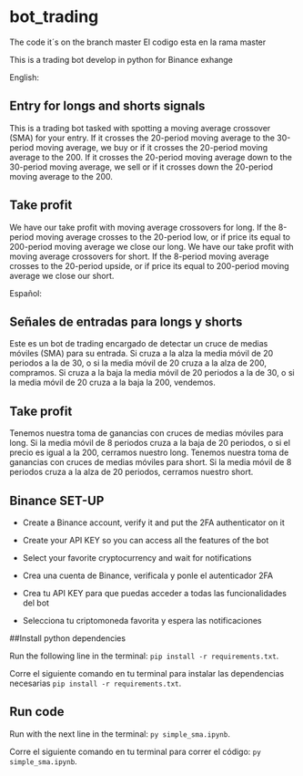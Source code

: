 # bot_trading 
The code it´s on the branch master
El codigo esta en la rama master

This is a trading bot develop in python for Binance exhange

English:
## Entry for longs and shorts signals
This is a trading bot tasked with spotting a moving average crossover (SMA) for your entry.
If it crosses the 20-period moving average to the 30-period moving average, we buy or if it crosses the 20-period moving average to the 200.
If it crosses the 20-period moving average down to the 30-period moving average, we sell or if it crosses down the 20-period moving average to the 200.
## Take profit
We have our take profit with moving average crossovers for long.
If the 8-period moving average crosses to the 20-period low, or if price its equal to 200-period moving average we close our long.
We have our take profit with moving average crossovers for short.
If the 8-period moving average crosses to the 20-period upside, or if price its equal to 200-period moving average we close our short.

Español:
## Señales de entradas para longs y shorts
Este es un bot de trading encargado de detectar un cruce de medias móviles (SMA) para su entrada.
Si cruza a la alza la media móvil de 20 periodos a la de 30, o si la media móvil de 20 cruza a la alza de 200, compramos.
Si cruza a la baja la media móvil de 20 periodos a la de 30, o si la media móvil de 20 cruza a la baja la 200, vendemos.
## Take profit 
Tenemos nuestra toma de ganancias con cruces de medias móviles para long.
Si la media móvil de 8 periodos cruza a la baja de 20 periodos, o si el precio es igual a la 200, cerramos nuestro long.
Tenemos nuestra toma de ganancias con cruces de medias móviles para short.
Si la media móvil de 8 periodos cruza a la alza de 20 periodos, cerramos nuestro short.

## Binance SET-UP
-    Create a Binance account, verify it and put the 2FA authenticator on it
-    Create your API KEY so you can access all the features of the bot
-    Select your favorite cryptocurrency and wait for notifications

-    Crea una cuenta de Binance, verificala y ponle el autenticador 2FA
-    Crea tu API KEY para que puedas acceder a todas las funcionalidades del bot
-    Selecciona tu criptomoneda favorita y espera las notificaciones 

##Install python dependencies 

Run the following line in the terminal: `pip install -r requirements.txt`.

Corre el siguiente comando en tu terminal para instalar las dependencias necesarias `pip install -r requirements.txt`.

## Run code

Run with the next line in the terminal: `py simple_sma.ipynb`.

Corre el siguiente comando en tu terminal para correr el código: `py simple_sma.ipynb`.
